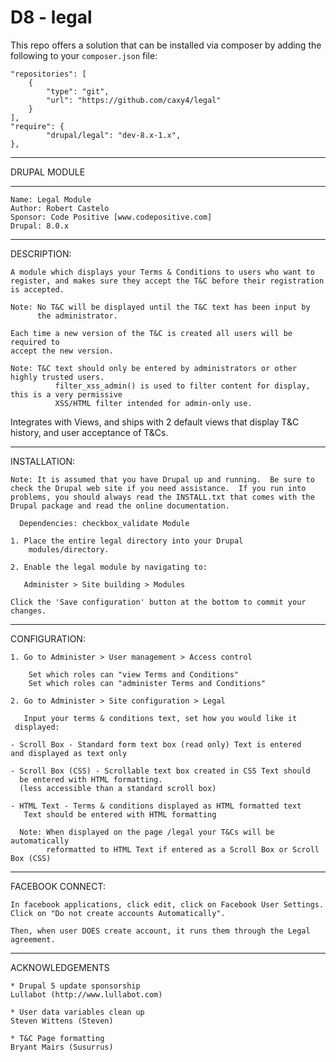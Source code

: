 # D8 - legal

This repo offers a solution that can be installed via composer by adding the following to your `composer.json` file:

```
"repositories": [
    {
        "type": "git",
        "url": "https://github.com/caxy4/legal"
    }
],
"require": {
        "drupal/legal": "dev-8.x-1.x",
},
```


********************************************************************
DRUPAL MODULE
********************************************************************
	Name: Legal Module   
	Author: Robert Castelo  
	Sponsor: Code Positive [www.codepositive.com]  
	Drupal: 8.0.x
********************************************************************
DESCRIPTION:

    A module which displays your Terms & Conditions to users who want to
    register, and makes sure they accept the T&C before their registration
    is accepted.

    Note: No T&C will be displayed until the T&C text has been input by
          the administrator.
    
    Each time a new version of the T&C is created all users will be required to 
    accept the new version.

    Note: T&C text should only be entered by administrators or other highly trusted users.
              filter_xss_admin() is used to filter content for display, this is a very permissive 
              XSS/HTML filter intended for admin-only use.

   Integrates with Views, and ships with 2 default views that display T&C history, and user 
   acceptance of T&Cs.

********************************************************************
INSTALLATION:

    Note: It is assumed that you have Drupal up and running.  Be sure to
    check the Drupal web site if you need assistance.  If you run into
    problems, you should always read the INSTALL.txt that comes with the
    Drupal package and read the online documentation.

      Dependencies: checkbox_validate Module  

	1. Place the entire legal directory into your Drupal
        modules/directory.

	2. Enable the legal module by navigating to:

	   Administer > Site building > Modules

	Click the 'Save configuration' button at the bottom to commit your
    changes.
    


********************************************************************
CONFIGURATION:

	1. Go to Administer > User management > Access control
	    
	    Set which roles can "view Terms and Conditions"
	    Set which roles can "administer Terms and Conditions"
	
	2. Go to Administer > Site configuration > Legal

	   Input your terms & conditions text, set how you would like it
     displayed:

	- Scroll Box - Standard form text box (read only) Text is entered
    and displayed as text only

	- Scroll Box (CSS) - Scrollable text box created in CSS Text should
      be entered with HTML formatting. 
      (less accessible than a standard scroll box)

	- HTML Text - Terms & conditions displayed as HTML formatted text
       Text should be entered with HTML formatting

	  Note: When displayed on the page /legal your T&Cs will be automatically 
            reformatted to HTML Text if entered as a Scroll Box or Scroll Box (CSS)
                

********************************************************************
FACEBOOK CONNECT:

    In facebook applications, click edit, click on Facebook User Settings.  
    Click on "Do not create accounts Automatically". 

    Then, when user DOES create account, it runs them through the Legal agreement.      
       
       
********************************************************************
ACKNOWLEDGEMENTS

	* Drupal 5 update sponsorship  
	Lullabot (http://www.lullabot.com)
	
	* User data variables clean up  
	Steven Wittens (Steven)
	
	* T&C Page formatting  
	Bryant Mairs (Susurrus) 




